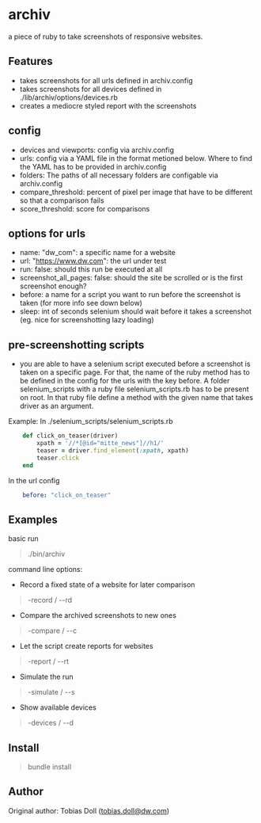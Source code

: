 archiv
===========

a piece of ruby to take screenshots of responsive websites.

Features
--------

* takes screenshots for all urls defined in archiv.config
* takes screenshots for all devices defined in ./lib/archiv/options/devices.rb
* creates a mediocre styled report with the screenshots

config
------

* devices and viewports: config via archiv.config
* urls: config via a YAML file in the format metioned below. Where to find the YAML has to be provided in archiv.config
* folders: The paths of all necessary folders are configable via archiv.config
* compare_threshold: percent of pixel per image that have to be different so that a comparison fails
* score_threshold: score for comparisons

options for urls
----------------

* name: "dw_com": a specific name for a website
* url: "https://www.dw.com": the url under test
* run: false: should this run be executed at all
* screenshot_all_pages: false: should the site be scrolled or is the first screenshot enough?
* before: a name for a script you want to run before the screenshot is taken (for more info see down below)
* sleep: int of seconds selenium should wait before it takes a screenshot (eg. nice for screenshotting lazy loading)

pre-screenshotting scripts
--------------------------

* you are able to have a selenium script executed before a screenshot is taken on a specific page. For that, the name of the ruby method has to be defined in the config for the urls with the key before. A folder selenium_scripts with a ruby file selenium_scripts.rb has to be present on root. In that ruby file define a method with the given name that takes driver as an argument.

Example:
In ./selenium_scripts/selenium_scripts.rb
```ruby
	def click_on_teaser(driver)
        xpath = '//*[@id="mitte_news"]//h1/'
        teaser = driver.find_element(:xpath, xpath)
        teaser.click
    end
```

In the url config
```yaml
	before: "click_on_teaser"
```

Examples
--------

basic run
> ./bin/archiv

command line options:
* Record a fixed state of a website for later comparison
> -record / --rd

* Compare the archived screenshots to new ones
> -compare / --c

* Let the script create reports for websites
> -report / --rt

* Simulate the run
> -simulate / --s

* Show available devices
> -devices / --d

Install
-------

> bundle install

Author
------

Original author: Tobias Doll (tobias.doll@dw.com)